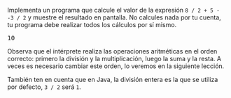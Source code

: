
Implementa un programa que calcule el valor de la expresión `8 / 2 + 5 - -3 / 2` y muestre el resultado en pantalla. No calcules nada por tu cuenta, tu programa debe realizar todos los cálculos por sí mismo.
<pre class='hexlet-basics-output'>
10
</pre>
Observa que el intérprete realiza las operaciones aritméticas en el orden correcto: primero la división y la multiplicación, luego la suma y la resta. A veces es necesario cambiar este orden, lo veremos en la siguiente lección.

También ten en cuenta que en Java, la división entera es la que se utiliza por defecto, `3 / 2` será `1`.

